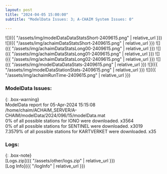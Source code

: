 ```yaml
---
layout: post
title: "2024-04-05 15:00:00"
subtitle: "ModelData Issues: 3; A-CHAIM System Issues: 0"

---
```


![]({{ "/assets/img/modelDataDataStatsShort-2409615.png" | relative_url }})
![]({{ "/assets/img/achaimDataStatsShort-2409615.png" | relative_url }})
![]({{ "/assets/img/achaimDataStatsLong00-2409615.png" | relative_url }})
![]({{ "/assets/img/achaimDataStatsLong01-2409615.png" | relative_url }})
![]({{ "/assets/img/achaimDataStatsLong02-2409615.png" | relative_url }})
![]({{ "/assets/img/modelDataDataStats-2409615.png" | relative_url }})
![]({{ "/assets/img/modelDataStationStats-2409615.png" | relative_url }})
![]({{ "/assets/img/achaimRunTime-2409615.png" | relative_url }})


### ModelData Issues:  
  
{: .box-warning}  
 ModelData report for 05-Apr-2024 15:15:08   
 /home/chaim/ACHAIM_SERVER/A-CHAIM/modelData/2024/096/15/modelData.mat   
 0% of all possible stations for IONO were downloaded. x3564   
 0% of all possible stations for SENTINEL were downloaded. x3019   
 7.3579% of all possible stations for KARTVERKET were downloaded. x35   
  


### Logs:  
  
{: .box-note}  
[Logs.zip]({{ "/assets/other/logs.zip" | relative_url }})  
[Log Info]({{ "/logInfo" | relative_url }})  
